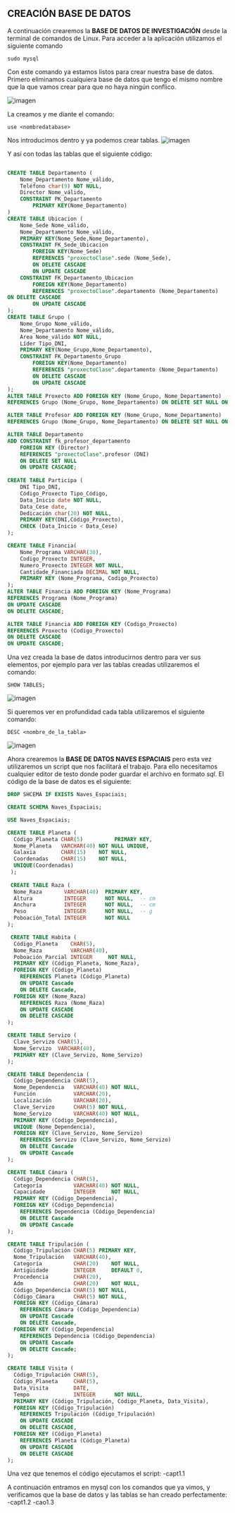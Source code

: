 ## CREACIÓN BASE DE DATOS ##

A continuación crearemos la **BASE DE DATOS DE INVESTIGACIÓN** desde la terminal de comandos de Linux. Para acceder a la aplicación utilizamos el siguiente comando 
~~~~
sudo mysql
~~~~

Con este comando ya estamos listos para crear nuestra base de datos.
Primero eliminamos cualquiera base de datos que tengo el mismo nombre que la que vamos crear para que no haya ningún conflico.

![imagen](https://github.com/AlbertoMartinezPose/tarea-3-bases/blob/master/0.1.PNG?raw=true)

La creamos y me diante el comando:
~~~~
use <nombredatabase>
~~~~
Nos introducimos dentro y ya podemos crear tablas.
![imagen](https://github.com/AlbertoMartinezPose/tarea-3-bases/blob/master/0.2.PNG?raw=true)


Y así con todas las tablas que el siguiente código:
~~~~sql

CREATE TABLE Departamento (
	Nome_Departamento Nome_válido,
	Teléfono char(9) NOT NULL,
	Director Nome_válido,
	CONSTRAINT PK_Departamento
		PRIMARY KEY(Nome_Departamento)
)
CREATE TABLE Ubicacion (
	Nome_Sede Nome_válido,
	Nome_Departamento Nome_válido,
	PRIMARY KEY(Nome_Sede,Nome_Departamento),
	CONSTRAINT FK_Sede_Ubicacion
		FOREIGN KEY(Nome_Sede) 
		REFERENCES "proxectoClase".sede (Nome_Sede),
		ON DELETE CASCADE
		ON UPDATE CASCADE
	CONSTRAINT FK_Departamento_Ubicacion
		FOREIGN KEY(Nome_Departamento)
		REFERENCES "proxectoClase".departamento (Nome_Departamento)
ON DELETE CASCADE
		ON UPDATE CASCADE
);
CREATE TABLE Grupo (
	Nome_Grupo Nome_válido,
	Nome_Departamento Nome_válido,
	Area Nome_válido NOT NULL,
	Líder Tipo_DNI,
	PRIMARY KEY(Nome_Grupo,Nome_Departamento),
	CONSTRAINT FK_Departamento_Grupo
		FOREIGN KEY(Nome_Departamento)
		REFERENCES "proxectoClase".departamento (Nome_Departamento)
		ON DELETE CASCADE
		ON UPDATE CASCADE
);
ALTER TABLE Proxecto ADD FOREIGN KEY (Nome_Grupo, Nome_Departamento)
REFERENCES Grupo (Nome_Grupo, Nome_Departamento) ON DELETE SET NULL ON UPDATE CASCADE;

ALTER TABLE Profesor ADD FOREIGN KEY (Nome_Grupo, Nome_Departamento)
REFERENCES Grupo (Nome_Grupo, Nome_Departamento) ON DELETE SET NULL ON UPDATE CASCADE;

ALTER TABLE Departamento
ADD CONSTRAINT fk_profesor_departamento
	FOREIGN KEY (Director) 
	REFERENCES "proxectoClase".profesor (DNI)
	ON DELETE SET NULL
	ON UPDATE CASCADE;
	
CREATE TABLE Participa (
	DNI Tipo_DNI,
	Código_Proxecto Tipo_Código,
	Data_Inicio date NOT NULL,
	Data_Cese date,
	Dedicación char(20) NOT NULL,
	PRIMARY KEY(DNI,Código_Proxecto),
	CHECK (Data_Inicio < Data_Cese)
);

CREATE TABLE Financia(
	Nome_Programa VARCHAR(30),
	Codigo_Proxecto INTEGER,
	Numero_Proxecto INTEGER NOT NULL,
	Cantidade_Financiada DECIMAL NOT NULL,
	PRIMARY KEY (Nome_Programa, Codigo_Proxecto)
);
ALTER TABLE Financia ADD FOREIGN KEY (Nome_Programa)
REFERENCES Programa (Nome_Programa) 
ON UPDATE CASCADE 
ON DELETE CASCADE;

ALTER TABLE Financia ADD FOREIGN KEY (Codigo_Proxecto)
REFERENCES Proxecto (Codigo_Proxecto) 
ON DELETE CASCADE 
ON UPDATE CASCADE;
~~~~

Una vez creada la base de datos introducirnos dentro para ver sus elementos, por ejemplo para ver las tablas creadas utilizaremos el comando:
~~~~
SHOW TABLES;
~~~~
![imagen](https://github.com/AlbertoMartinezPose/tarea-3-bases/blob/master/0.3.PNG?raw=true)

Si queremos ver en profundidad cada tabla utilizaremos el siguiente comando:
~~~~
DESC <nombre_de_la_tabla>
~~~~
![imagen](https://github.com/AlbertoMartinezPose/tarea-3-bases/blob/master/0.4.PNG?raw=true)

Ahora crearemos la **BASE DE DATOS NAVES ESPACIAIS** pero esta vez utilizaremos un script que nos facilitará el trabajo. Para ello necesitamos cualquier editor de testo  donde poder guardar el archivo en formato *sql*.
El código de la base de datos es el siguiente:
~~~~sql
DROP SHCEMA IF EXISTS Naves_Espaciais;

CREATE SCHEMA Naves_Espaciais;

USE Naves_Espaciais;

CREATE TABLE Planeta (
  Código_Planeta CHAR(5)          PRIMARY KEY,
  Nome_Planeta   VARCHAR(40) NOT NULL UNIQUE,
  Galaxia        CHAR(15)    NOT NULL,
  Coordenadas    CHAR(15)    NOT NULL,
  UNIQUE(Coordenadas)
 );
 
 CREATE TABLE Raza (
  Nome_Raza       VARCHAR(40)  PRIMARY KEY,
  Altura          INTEGER      NOT NULL,  -- cm
  Anchura         INTEGER      NOT NULL,  -- cm
  Peso            INTEGER      NOT NULL,  -- g
  Poboación_Total INTEGER      NOT NULL
);

 CREATE TABLE Habita (
  Código_Planeta    CHAR(5),
  Nome_Raza         VARCHAR(40),
  Poboación_Parcial INTEGER     NOT NULL,
  PRIMARY KEY (Código_Planeta, Nome_Raza),
  FOREIGN KEY (Código_Planeta)
    REFERENCES Planeta (Código_Planeta)
    ON UPDATE Cascade
    ON DELETE Cascade,
  FOREIGN KEY (Nome_Raza)
    REFERENCES Raza (Nome_Raza)
    ON UPDATE CASCADE
    ON DELETE CASCADE
);

CREATE TABLE Servizo (
  Clave_Servizo CHAR(5),
  Nome_Servizo  VARCHAR(40),
  PRIMARY KEY (Clave_Servizo, Nome_Servizo)
);

CREATE TABLE Dependencia (
  Código_Dependencia CHAR(5),
  Nome_Dependencia   VARCHAR(40) NOT NULL,
  Función            VARCHAR(20),
  Localización       VARCHAR(20),
  Clave_Servizo      CHAR(5) NOT NULL,
  Nome_Servizo       VARCHAR(40) NOT NULL,
  PRIMARY KEY (Código_Dependencia),
  UNIQUE (Nome_Dependencia),
  FOREIGN KEY (Clave_Servizo, Nome_Servizo)
    REFERENCES Servizo (Clave_Servizo, Nome_Servizo)
    ON DELETE Cascade
    ON UPDATE Cascade
);

CREATE TABLE Cámara (
  Código_Dependencia CHAR(5),
  Categoría          VARCHAR(40) NOT NULL,
  Capacidade         INTEGER     NOT NULL,
  PRIMARY KEY (Código_Dependencia),
  FOREIGN KEY (Código_Dependencia)
    REFERENCES Dependencia (Código_Dependencia)
    ON DELETE Cascade
    ON UPDATE Cascade
);

CREATE TABLE Tripulación (
  Código_Tripulación CHAR(5) PRIMARY KEY,
  Nome_Tripulación   VARCHAR(40),
  Categoría          CHAR(20)    NOT NULL,
  Antigüidade        INTEGER     DEFAULT 0,
  Procedencia        CHAR(20),
  Adm                CHAR(20)    NOT NULL,
  Código_Dependencia CHAR(5) NOT NULL,
  Código_Cámara      CHAR(5) NOT NULL,
  FOREIGN KEY (Código_Cámara)
    REFERENCES Cámara (Código_Dependencia)
    ON UPDATE Cascade
    ON DELETE Cascade,
  FOREIGN KEY (Código_Dependencia)
    REFERENCES Dependencia (Código_Dependencia)
    ON UPDATE Cascade
    ON DELETE Cascade;
);

CREATE TABLE Visita (
  Código_Tripulación CHAR(5),
  Código_Planeta     CHAR(5),
  Data_Visita        DATE,
  Tempo              INTEGER      NOT NULL,
  PRIMARY KEY (Código_Tripulación, Código_Planeta, Data_Visita),
  FOREIGN KEY (Código_Tripulación)
    REFERENCES Tripulación (Código_Tripulación)
    ON UPDATE CASCADE
    ON DELETE CASCADE,
  FOREIGN KEY (Código_Planeta)
    REFERENCES Planeta (Código_Planeta)
    ON UPDATE CASCADE
    ON DELETE CASCADE 
);
~~~~
Una vez que tenemos el código ejecutamos el script:
-capt1.1

A continuación entramos en mysql con los comandos que ya vimos, y verificamos que la base de datos y las tablas se han creado perfectamente:
-capt1.2
-cao1.3




